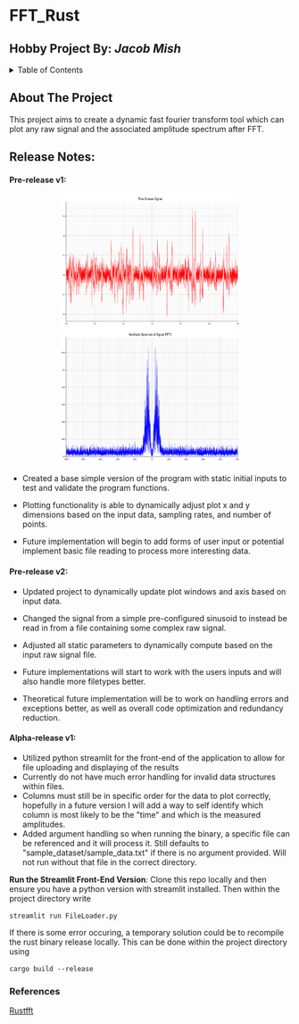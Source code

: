 # FFT_Rust
## Hobby Project By: *Jacob Mish*

<!-- TABLE OF CONTENTS -->
<details>
  <summary>Table of Contents</summary>
  <ol>
    <li>
      <a href="#about-the-project">About The Project</a>
    </li>
    <li>
      <a href="#release-notes">Release Notes</a>
      <ul>
        <li><a href="#pre-release-v1">Pre-v1</a></li>
        <li><a href="#pre-release-v2">Pre-v2</a></li>
        <li><a href="#alpha-release-v1">Alpha_v1</a></li>
      </ul>
    </li>
    <li>
      <a href="#references">References</a>
    </li>
    
    
  </ol>
</details>

## About The Project

This project aims to create a dynamic fast fourier transform tool which can plot any raw signal and the associated amplitude spectrum after FFT.


## Release Notes:

#### Pre-release v1:


<p align="center">
  <img width="320" height="240" src="https://github.com/Feromond/fft_rust/blob/master/output_figures/raw_signal.png?raw=true">
  <img width="320" height="240" src="https://github.com/Feromond/fft_rust/blob/master/output_figures/amplitude_spectrum.png?raw=true">
  
</p>


- Created a base simple version of the program with static initial inputs to test and validate the program functions. 
- Plotting functionality is able to dynamically adjust plot x and y dimensions based on the input data, sampling rates, and number of points.

- Future implementation will begin to add forms of user input or potential implement basic file reading to process more interesting data.

#### Pre-release v2:

- Updated project to dynamically update plot windows and axis based on input data.
- Changed the signal from a simple pre-configured sinusoid to instead be read in from a file containing some complex raw signal.
- Adjusted all static parameters to dynamically compute based on the input raw signal file.

- Future implementations will start to work with the users inputs and will also handle more filetypes better.
- Theoretical future implementation will be to work on handling errors and exceptions better, as well as overall code optimization and redundancy reduction.

#### Alpha-release v1:

- Utilized python streamlit for the front-end of the application to allow for file uploading and displaying of the results
- Currently do not have much error handling for invalid data structures within files.
- Columns must still be in specific order for the data to plot correctly, hopefully in a future version I will add a way to self identify which column is most likely to be the "time" and which is the measured amplitudes.
- Added argument handling so when running the binary, a specific file can be referenced and it will process it. Still defaults to "sample_dataset/sample_data.txt" if there is no argument provided. Will not run without that file in the correct directory.

**Run the Streamlit Front-End Version**: Clone this repo locally and then ensure you have a python version with streamlit installed. Then within the project directory write 
```
streamlit run FileLoader.py
```

If there is some error occuring, a temporary solution could be to recompile the rust binary release locally. This can be done within the project directory using
```
cargo build --release
```

### References

[Rustfft](https://docs.rs/rustfft/latest/rustfft/)

